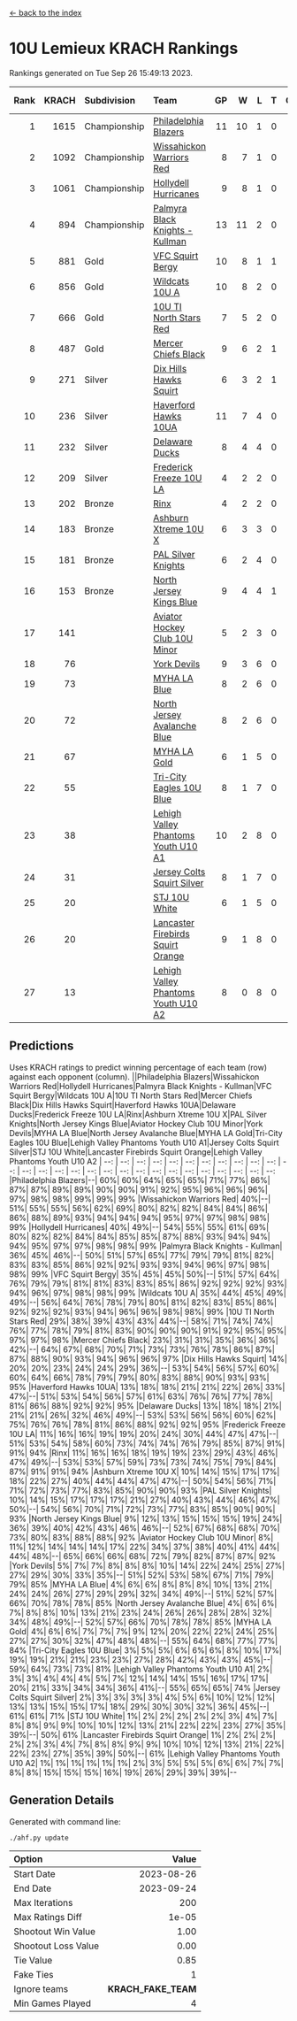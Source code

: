 [<- back to the index](readme.md)
# 10U Lemieux KRACH Rankings
Rankings generated on Tue Sep 26 15:49:13 2023.

Rank|KRACH|Subdivision|Team|GP|W|L|T|OTW|OTL|SoS|Exp Wins|Win Diff
---:|---:|:---|:---|---:|---:|---:|---:|---:|---:|---:|---:|---:
1|1615|Championship|[Philadelphia Blazers](https://gamesheetstats.com/seasons/3659/teams/140393/schedule)|11|10|1|0|1|0|342|10.8|-0.0
2|1092|Championship|[Wissahickon Warriors Red](https://gamesheetstats.com/seasons/3659/teams/140398/schedule)|8|7|1|0|1|0|378|7.8|-0.0
3|1061|Championship|[Hollydell Hurricanes](https://gamesheetstats.com/seasons/3659/teams/140380/schedule)|9|8|1|0|0|0|269|8.9|0.0
4|894|Championship|[Palmyra Black Knights - Kullman](https://gamesheetstats.com/seasons/3659/teams/140392/schedule)|13|11|2|0|0|0|273|11.9|0.0
5|881|Gold|[VFC Squirt Bergy](https://gamesheetstats.com/seasons/3659/teams/140396/schedule)|10|8|1|1|0|1|348|9.7|-0.0
6|856|Gold|[Wildcats 10U A](https://gamesheetstats.com/seasons/3659/teams/140397/schedule)|10|8|2|0|0|0|429|8.8|-0.0
7|666|Gold|[10U TI North Stars Red](https://gamesheetstats.com/seasons/3659/teams/140266/schedule)|7|5|2|0|0|0|458|5.9|0.0
8|487|Gold|[Mercer Chiefs Black](https://gamesheetstats.com/seasons/3659/teams/140386/schedule)|9|6|2|1|0|0|397|7.7|-0.0
9|271|Silver|[Dix Hills Hawks Squirt](https://gamesheetstats.com/seasons/3659/teams/140377/schedule)|6|3|2|1|0|0|381|4.7|0.0
10|236|Silver|[Haverford Hawks 10UA](https://gamesheetstats.com/seasons/3659/teams/140379/schedule)|11|7|4|0|0|1|285|7.9|0.0
11|232|Silver|[Delaware Ducks](https://gamesheetstats.com/seasons/3659/teams/140376/schedule)|8|4|4|0|0|1|447|4.9|0.0
12|209|Silver|[Frederick Freeze 10U LA](https://gamesheetstats.com/seasons/3659/teams/140378/schedule)|4|2|2|0|0|0|356|2.9|0.0
13|202|Bronze|[Rinx](https://gamesheetstats.com/seasons/3659/teams/142499/schedule)|4|2|2|0|0|0|553|2.8|-0.0
14|183|Bronze|[Ashburn Xtreme 10U X](https://gamesheetstats.com/seasons/3659/teams/140374/schedule)|6|3|3|0|0|0|385|3.9|0.0
15|181|Bronze|[PAL Silver Knights](https://gamesheetstats.com/seasons/3659/teams/140391/schedule)|6|2|4|0|0|0|633|2.8|-0.0
16|153|Bronze|[North Jersey Kings Blue](https://gamesheetstats.com/seasons/3659/teams/140390/schedule)|9|4|4|1|0|0|279|5.7|0.0
17|141||[Aviator Hockey Club 10U Minor](https://gamesheetstats.com/seasons/3659/teams/140375/schedule)|5|2|3|0|1|0|251|2.9|0.0
18|76||[York Devils](https://gamesheetstats.com/seasons/3659/teams/140399/schedule)|9|3|6|0|0|0|378|3.8|-0.0
19|73||[MYHA LA Blue](https://gamesheetstats.com/seasons/3659/teams/140387/schedule)|8|2|6|0|0|0|328|2.9|0.0
20|72||[North Jersey Avalanche Blue](https://gamesheetstats.com/seasons/3659/teams/140389/schedule)|8|2|6|0|0|0|368|2.9|0.0
21|67||[MYHA LA Gold](https://gamesheetstats.com/seasons/3659/teams/140388/schedule)|6|1|5|0|0|0|709|1.8|-0.0
22|55||[Tri-City Eagles 10U Blue](https://gamesheetstats.com/seasons/3659/teams/140395/schedule)|8|1|7|0|0|0|586|1.9|0.0
23|38||[Lehigh Valley Phantoms Youth U10 A1](https://gamesheetstats.com/seasons/3659/teams/140383/schedule)|10|2|8|0|0|0|348|2.9|0.0
24|31||[Jersey Colts Squirt Silver](https://gamesheetstats.com/seasons/3659/teams/140381/schedule)|8|1|7|0|0|0|474|1.9|0.0
25|20||[STJ 10U White](https://gamesheetstats.com/seasons/3659/teams/140394/schedule)|6|1|5|0|0|1|231|1.9|0.0
26|20||[Lancaster Firebirds Squirt Orange](https://gamesheetstats.com/seasons/3659/teams/140382/schedule)|9|1|8|0|1|0|324|1.9|0.0
27|13||[Lehigh Valley Phantoms Youth U10 A2](https://gamesheetstats.com/seasons/3659/teams/140384/schedule)|8|0|8|0|0|0|549|0.8|-0.0

## Predictions
Uses KRACH ratings to predict winning percentage of each team (row) against each opponent (column).
||Philadelphia Blazers|Wissahickon Warriors Red|Hollydell Hurricanes|Palmyra Black Knights - Kullman|VFC Squirt Bergy|Wildcats 10U A|10U TI North Stars Red|Mercer Chiefs Black|Dix Hills Hawks Squirt|Haverford Hawks 10UA|Delaware Ducks|Frederick Freeze 10U LA|Rinx|Ashburn Xtreme 10U X|PAL Silver Knights|North Jersey Kings Blue|Aviator Hockey Club 10U Minor|York Devils|MYHA LA Blue|North Jersey Avalanche Blue|MYHA LA Gold|Tri-City Eagles 10U Blue|Lehigh Valley Phantoms Youth U10 A1|Jersey Colts Squirt Silver|STJ 10U White|Lancaster Firebirds Squirt Orange|Lehigh Valley Phantoms Youth U10 A2
| --: | --: | --: | --: | --: | --: | --: | --: | --: | --: | --: | --: | --: | --: | --: | --: | --: | --: | --: | --: | --: | --: | --: | --: | --: | --: | --: | --: 
|Philadelphia Blazers|--| 60%| 60%| 64%| 65%| 65%| 71%| 77%| 86%| 87%| 87%| 89%| 89%| 90%| 90%| 91%| 92%| 95%| 96%| 96%| 96%| 97%| 98%| 98%| 99%| 99%| 99%
|Wissahickon Warriors Red| 40%|--| 51%| 55%| 55%| 56%| 62%| 69%| 80%| 82%| 82%| 84%| 84%| 86%| 86%| 88%| 89%| 93%| 94%| 94%| 94%| 95%| 97%| 97%| 98%| 98%| 99%
|Hollydell Hurricanes| 40%| 49%|--| 54%| 55%| 55%| 61%| 69%| 80%| 82%| 82%| 84%| 84%| 85%| 85%| 87%| 88%| 93%| 94%| 94%| 94%| 95%| 97%| 97%| 98%| 98%| 99%
|Palmyra Black Knights - Kullman| 36%| 45%| 46%|--| 50%| 51%| 57%| 65%| 77%| 79%| 79%| 81%| 82%| 83%| 83%| 85%| 86%| 92%| 92%| 93%| 93%| 94%| 96%| 97%| 98%| 98%| 99%
|VFC Squirt Bergy| 35%| 45%| 45%| 50%|--| 51%| 57%| 64%| 76%| 79%| 79%| 81%| 81%| 83%| 83%| 85%| 86%| 92%| 92%| 92%| 93%| 94%| 96%| 97%| 98%| 98%| 99%
|Wildcats 10U A| 35%| 44%| 45%| 49%| 49%|--| 56%| 64%| 76%| 78%| 79%| 80%| 81%| 82%| 83%| 85%| 86%| 92%| 92%| 92%| 93%| 94%| 96%| 96%| 98%| 98%| 99%
|10U TI North Stars Red| 29%| 38%| 39%| 43%| 43%| 44%|--| 58%| 71%| 74%| 74%| 76%| 77%| 78%| 79%| 81%| 83%| 90%| 90%| 90%| 91%| 92%| 95%| 95%| 97%| 97%| 98%
|Mercer Chiefs Black| 23%| 31%| 31%| 35%| 36%| 36%| 42%|--| 64%| 67%| 68%| 70%| 71%| 73%| 73%| 76%| 78%| 86%| 87%| 87%| 88%| 90%| 93%| 94%| 96%| 96%| 97%
|Dix Hills Hawks Squirt| 14%| 20%| 20%| 23%| 24%| 24%| 29%| 36%|--| 53%| 54%| 56%| 57%| 60%| 60%| 64%| 66%| 78%| 79%| 79%| 80%| 83%| 88%| 90%| 93%| 93%| 95%
|Haverford Hawks 10UA| 13%| 18%| 18%| 21%| 21%| 22%| 26%| 33%| 47%|--| 51%| 53%| 54%| 56%| 57%| 61%| 63%| 76%| 76%| 77%| 78%| 81%| 86%| 88%| 92%| 92%| 95%
|Delaware Ducks| 13%| 18%| 18%| 21%| 21%| 21%| 26%| 32%| 46%| 49%|--| 53%| 53%| 56%| 56%| 60%| 62%| 75%| 76%| 76%| 78%| 81%| 86%| 88%| 92%| 92%| 95%
|Frederick Freeze 10U LA| 11%| 16%| 16%| 19%| 19%| 20%| 24%| 30%| 44%| 47%| 47%|--| 51%| 53%| 54%| 58%| 60%| 73%| 74%| 74%| 76%| 79%| 85%| 87%| 91%| 91%| 94%
|Rinx| 11%| 16%| 16%| 18%| 19%| 19%| 23%| 29%| 43%| 46%| 47%| 49%|--| 53%| 53%| 57%| 59%| 73%| 73%| 74%| 75%| 79%| 84%| 87%| 91%| 91%| 94%
|Ashburn Xtreme 10U X| 10%| 14%| 15%| 17%| 17%| 18%| 22%| 27%| 40%| 44%| 44%| 47%| 47%|--| 50%| 54%| 56%| 71%| 71%| 72%| 73%| 77%| 83%| 85%| 90%| 90%| 93%
|PAL Silver Knights| 10%| 14%| 15%| 17%| 17%| 17%| 21%| 27%| 40%| 43%| 44%| 46%| 47%| 50%|--| 54%| 56%| 70%| 71%| 72%| 73%| 77%| 83%| 85%| 90%| 90%| 93%
|North Jersey Kings Blue|  9%| 12%| 13%| 15%| 15%| 15%| 19%| 24%| 36%| 39%| 40%| 42%| 43%| 46%| 46%|--| 52%| 67%| 68%| 68%| 70%| 73%| 80%| 83%| 88%| 88%| 92%
|Aviator Hockey Club 10U Minor|  8%| 11%| 12%| 14%| 14%| 14%| 17%| 22%| 34%| 37%| 38%| 40%| 41%| 44%| 44%| 48%|--| 65%| 66%| 66%| 68%| 72%| 79%| 82%| 87%| 87%| 92%
|York Devils|  5%|  7%|  7%|  8%|  8%|  8%| 10%| 14%| 22%| 24%| 25%| 27%| 27%| 29%| 30%| 33%| 35%|--| 51%| 52%| 53%| 58%| 67%| 71%| 79%| 79%| 85%
|MYHA LA Blue|  4%|  6%|  6%|  8%|  8%|  8%| 10%| 13%| 21%| 24%| 24%| 26%| 27%| 29%| 29%| 32%| 34%| 49%|--| 51%| 52%| 57%| 66%| 70%| 78%| 78%| 85%
|North Jersey Avalanche Blue|  4%|  6%|  6%|  7%|  8%|  8%| 10%| 13%| 21%| 23%| 24%| 26%| 26%| 28%| 28%| 32%| 34%| 48%| 49%|--| 52%| 57%| 66%| 70%| 78%| 78%| 85%
|MYHA LA Gold|  4%|  6%|  6%|  7%|  7%|  7%|  9%| 12%| 20%| 22%| 22%| 24%| 25%| 27%| 27%| 30%| 32%| 47%| 48%| 48%|--| 55%| 64%| 68%| 77%| 77%| 84%
|Tri-City Eagles 10U Blue|  3%|  5%|  5%|  6%|  6%|  6%|  8%| 10%| 17%| 19%| 19%| 21%| 21%| 23%| 23%| 27%| 28%| 42%| 43%| 43%| 45%|--| 59%| 64%| 73%| 73%| 81%
|Lehigh Valley Phantoms Youth U10 A1|  2%|  3%|  3%|  4%|  4%|  4%|  5%|  7%| 12%| 14%| 14%| 15%| 16%| 17%| 17%| 20%| 21%| 33%| 34%| 34%| 36%| 41%|--| 55%| 65%| 65%| 74%
|Jersey Colts Squirt Silver|  2%|  3%|  3%|  3%|  3%|  4%|  5%|  6%| 10%| 12%| 12%| 13%| 13%| 15%| 15%| 17%| 18%| 29%| 30%| 30%| 32%| 36%| 45%|--| 61%| 61%| 71%
|STJ 10U White|  1%|  2%|  2%|  2%|  2%|  2%|  3%|  4%|  7%|  8%|  8%|  9%|  9%| 10%| 10%| 12%| 13%| 21%| 22%| 22%| 23%| 27%| 35%| 39%|--| 50%| 61%
|Lancaster Firebirds Squirt Orange|  1%|  2%|  2%|  2%|  2%|  2%|  3%|  4%|  7%|  8%|  8%|  9%|  9%| 10%| 10%| 12%| 13%| 21%| 22%| 22%| 23%| 27%| 35%| 39%| 50%|--| 61%
|Lehigh Valley Phantoms Youth U10 A2|  1%|  1%|  1%|  1%|  1%|  1%|  2%|  3%|  5%|  5%|  5%|  6%|  6%|  7%|  7%|  8%|  8%| 15%| 15%| 15%| 16%| 19%| 26%| 29%| 39%| 39%|--

## Generation Details

Generated with command line:
```
./ahf.py update
```

| Option | Value |
| :----- | ----: |
| Start Date | 2023-08-26 |
| End Date | 2023-09-24 |
| Max Iterations | 200 |
| Max Ratings Diff | 1e-05 |
| Shootout Win Value | 1.00 |
| Shootout Loss Value | 0.00 |
| Tie Value | 0.85 |
| Fake Ties | 1 |
| Ignore teams | __KRACH_FAKE_TEAM__ |
| Min Games Played | 4 |

